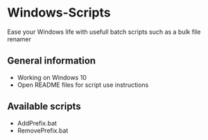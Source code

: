 # Windows-Scripts
Ease your Windows life with usefull batch scripts such as a bulk file renamer

## General information
- Working on Windows 10
- Open README files for script use instructions

## Available scripts
- AddPrefix.bat
- RemovePrefix.bat
